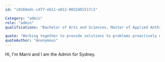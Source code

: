```yaml
---
id: "c0168edc-cd77-eb11-a812-0022481517c1"

Category: "admin"
role: "admin"
qualifications: "Bachelor of Arts and Sciences, Master of Applied Anthropology, Master of International Business and Law, Postgraduate Research Degree in Social and Cultural Anthropology"

quote: "Working together to provide solutions to problems proactively every day, for our clients and internally"
quoteAuthor: "Anonymous"
---
```


Hi, I'm Marni and I am the Admin for Sydney.
